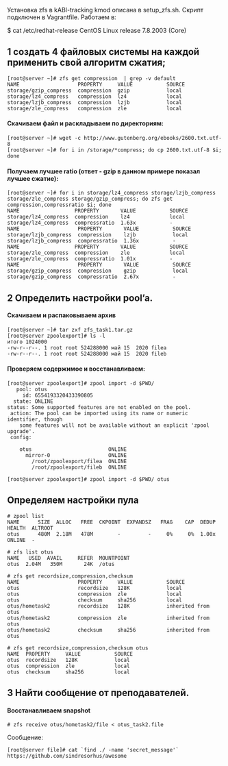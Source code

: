 Установка zfs в kABI-tracking kmod описана в setup_zfs.sh. Скрипт подключен в Vagrantfile. Работаем в:

$ cat /etc/redhat-release 
CentOS Linux release 7.8.2003 (Core)

## 1  создать 4 файловых системы на каждой применить свой алгоритм сжатия; 
```
[root@server ~]# zfs get compression  | grep -v default
NAME                   PROPERTY     VALUE           SOURCE
storage/gzip_compress  compression  gzip            local
storage/lz4_compress   compression  lz4             local
storage/lzjb_compress  compression  lzjb            local
storage/zle_compress   compression  zle             local
```

#### Скачиваем файл и раскладываем по директориям: 

```
[root@server ~]# wget -c http://www.gutenberg.org/ebooks/2600.txt.utf-8
[root@server ~]# for i in /storage/*compress; do cp 2600.txt.utf-8 $i; done
```

#### Получаем лучшее ratio (ответ - gzip в данном примере показал лучшее сжатие):
```
[root@server ~]# for i in storage/lz4_compress storage/lzjb_compress storage/zle_compress storage/gzip_compress; do zfs get compression,compressratio $i; done
NAME                  PROPERTY       VALUE           SOURCE
storage/lz4_compress  compression    lz4             local
storage/lz4_compress  compressratio  1.63x           -
NAME                   PROPERTY       VALUE           SOURCE
storage/lzjb_compress  compression    lzjb            local
storage/lzjb_compress  compressratio  1.36x           -
NAME                  PROPERTY       VALUE           SOURCE
storage/zle_compress  compression    zle             local
storage/zle_compress  compressratio  1.01x           -
NAME                   PROPERTY       VALUE           SOURCE
storage/gzip_compress  compression    gzip            local
storage/gzip_compress  compressratio  2.67x           -
```

##  2  Определить настройки pool’a. 

#### Скачиваем и распаковываем архив
```
[root@server ~]# tar zxf zfs_task1.tar.gz
[root@server zpoolexport]# ls -l
итого 1024000
-rw-r--r--. 1 root root 524288000 май 15  2020 filea
-rw-r--r--. 1 root root 524288000 май 15  2020 fileb
```

#### Проверяем содержимое и восстанавливаем:
```
[root@server zpoolexport]# zpool import -d $PWD/ 
   pool: otus
     id: 6554193320433390805
  state: ONLINE
status: Some supported features are not enabled on the pool.
 action: The pool can be imported using its name or numeric identifier, though
	some features will not be available without an explicit 'zpool upgrade'.
 config:

	otus                         ONLINE
	  mirror-0                   ONLINE
	    /root/zpoolexport/filea  ONLINE
	    /root/zpoolexport/fileb  ONLINE

[root@server zpoolexport]# zpool import -d $PWD/ otus
```
##  Определяем настройки пула
```
# zpool list
NAME      SIZE  ALLOC   FREE  CKPOINT  EXPANDSZ   FRAG    CAP  DEDUP    HEALTH  ALTROOT
otus      480M  2.18M   478M        -         -     0%     0%  1.00x    ONLINE  -

# zfs list otus
NAME   USED  AVAIL     REFER  MOUNTPOINT
otus  2.04M   350M       24K  /otus

# zfs get recordsize,compression,checksum
NAME                   PROPERTY     VALUE           SOURCE
otus                   recordsize   128K            local
otus                   compression  zle             local
otus                   checksum     sha256          local
otus/hometask2         recordsize   128K            inherited from otus
otus/hometask2         compression  zle             inherited from otus
otus/hometask2         checksum     sha256          inherited from otus

# zfs get recordsize,compression,checksum otus
NAME  PROPERTY     VALUE           SOURCE
otus  recordsize   128K            local
otus  compression  zle             local
otus  checksum     sha256          local
```

## 3 Найти сообщение от преподавателей. 

#### Восстанавливаем snapshot
```
# zfs receive otus/hometask2/file < otus_task2.file
```
Сообщение:
```
[root@server file]# cat `find ./ -name 'secret_message'`
https://github.com/sindresorhus/awesome
```
